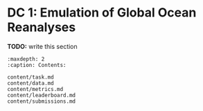 # DC 1: Emulation of Global Ocean Reanalyses

**TODO:** write this section

```{toctree}
:maxdepth: 2
:caption: Contents:

content/task.md
content/data.md
content/metrics.md
content/leaderboard.md
content/submissions.md
```
